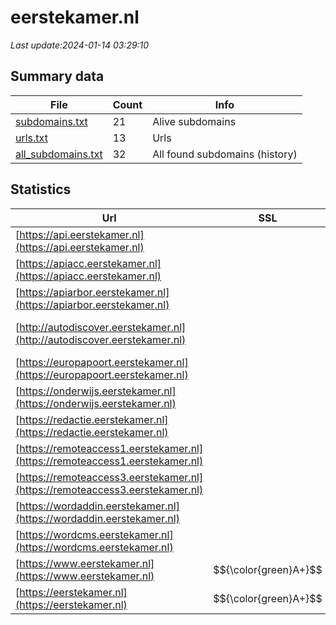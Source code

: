 # eerstekamer.nl
*Last update:2024-01-14 03:29:10*
## Summary data
| File       | Count | Info |
|------------|-------|------|
|[subdomains.txt](/data/eerstekamer/subdomains.txt)|21|Alive subdomains|
|[urls.txt](/data/eerstekamer/urls.txt)|13|Urls|
|[all_subdomains.txt](/data/eerstekamer/all_subdomains.txt)|32|All found subdomains (history)|
## Statistics
| Url | SSL | Server | Cookie | HSTS | CSP | XFO | XXP | RP | Tech |
|------------|-------|------|------|------|------|------|------|------|------|
|[https://api.eerstekamer.nl](https://api.eerstekamer.nl)| | | |:white_check_mark: | | |:white_check_mark: |:white_check_mark: |HSTS|
|[https://apiacc.eerstekamer.nl](https://apiacc.eerstekamer.nl)| | | |:white_check_mark: | | |:white_check_mark: |:white_check_mark: |HSTS|
|[https://apiarbor.eerstekamer.nl](https://apiarbor.eerstekamer.nl)| | | |:white_check_mark: | | |:white_check_mark: |:white_check_mark: |HSTS|
|[http://autodiscover.eerstekamer.nl](http://autodiscover.eerstekamer.nl)| | |:warning: |:white_check_mark: | |:white_check_mark: |:white_check_mark: |:white_check_mark: |IIS:10.0 Microsoft A...|
|[https://europapoort.eerstekamer.nl](https://europapoort.eerstekamer.nl)| | | |:white_check_mark: |:warning: |:white_check_mark: |:white_check_mark: |:white_check_mark: |HSTS|
|[https://onderwijs.eerstekamer.nl](https://onderwijs.eerstekamer.nl)| |nginx/1.19.4|:warning: | | | | |:white_check_mark: |Nginx:1.19.4|
|[https://redactie.eerstekamer.nl](https://redactie.eerstekamer.nl)| | | |:white_check_mark: |:warning: |:white_check_mark: |:white_check_mark: |:white_check_mark: |HSTS|
|[https://remoteaccess1.eerstekamer.nl](https://remoteaccess1.eerstekamer.nl)| | |:warning: |:white_check_mark: |:warning: |:white_check_mark: |:white_check_mark: |:white_check_mark: |HSTS|
|[https://remoteaccess3.eerstekamer.nl](https://remoteaccess3.eerstekamer.nl)| | | | | | | |:white_check_mark: |HSTS|
|[https://wordaddin.eerstekamer.nl](https://wordaddin.eerstekamer.nl)| | | | | | | |:white_check_mark: ||
|[https://wordcms.eerstekamer.nl](https://wordcms.eerstekamer.nl)| | | | | | | |:white_check_mark: ||
|[https://www.eerstekamer.nl](https://www.eerstekamer.nl)| $${\color{green}A+}$$ | | |:white_check_mark: |:warning: |:white_check_mark: |:white_check_mark: |:white_check_mark: |HSTS ZURB Foundation|
|[https://eerstekamer.nl](https://eerstekamer.nl)| $${\color{green}A+}$$ | | |:white_check_mark: |:warning: |:white_check_mark: |:white_check_mark: |:white_check_mark: |HSTS|